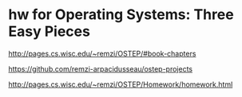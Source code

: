 # hw for  Operating Systems: Three Easy Pieces

http://pages.cs.wisc.edu/~remzi/OSTEP/#book-chapters

https://github.com/remzi-arpacidusseau/ostep-projects

http://pages.cs.wisc.edu/~remzi/OSTEP/Homework/homework.html



